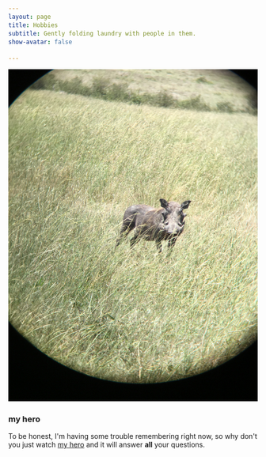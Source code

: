 ```yaml
---
layout: page
title: Hobbies
subtitle: Gently folding laundry with people in them.
show-avatar: false

---
```

![pumba](assets/img/warthog.jpg)


### my hero

To be honest, I'm having some trouble remembering right now, so why don't you just watch [my hero](https://www.instagram.com/dangerusswilson/) and it will answer **all** your questions.
